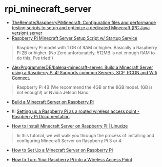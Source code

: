 # rpi_minecraft_server

* [TheRemote/RaspberryPiMinecraft: Configuration files and performance testing scripts to setup and optimize a dedicated Minecraft (PC Java version) server](https://github.com/TheRemote/RaspberryPiMinecraft)
* [Raspberry Pi Minecraft Server Setup Script w/ Startup Service](https://jamesachambers.com/raspberry-pi-minecraft-server-script-with-startup-service/)
>Raspberry Pi model with 1 GB of RAM or higher. Basically a Raspberry Pi 2B or higher. (No Zero unfortunately, 512MB is not enough RAM to do this, I’ve tried!)

* [AlexProgrammerDE/balena-minecraft-server: Build a Minecraft Server using a Raspberry Pi 4! Supports common Servers, SCP, RCON and Wifi Connect.](https://github.com/AlexProgrammerDE/balena-minecraft-server)
>Raspberry Pi 4B (We recommend the 4GB or the 8GB model. 1GB is not enough!) or Nvidia Jetson Nano

* [Build a Minecraft Server on Raspberry Pi](https://www.linuxnorth.org/minecraft/)

* !!! [Setting up a Raspberry Pi as a routed wireless access point - Raspberry Pi Documentation](https://www.raspberrypi.org/documentation/configuration/wireless/access-point-routed.md)

* [How to Install Minecraft Server on Raspberry Pi | Linuxize](https://linuxize.com/post/how-to-install-minecraft-server-on-raspberry-pi/)
>In this tutorial, we will walk you through the process of installing and configuring Minecraft Server on Raspberry Pi 3 or 4.

* [How to Set Up a Minecraft Server on Raspberry Pi](https://www.makeuseof.com/tag/setup-minecraft-server-raspberry-pi/)

* [How to Turn Your Raspberry Pi into a Wireless Access Point](https://www.maketecheasier.com/how-to-turn-raspberry-pi-into-wireless-access-point/)



